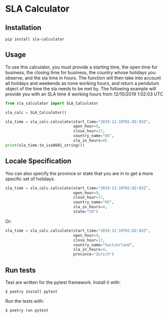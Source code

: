 # SLA Calculator

## Installation
```
pip install sla-calculator
```
## Usage
To use this calculator, you must provide a starting time, the open time 
for business, the closing time for business, the country whose holidays
you observe, and the sla time in hours.  The function will then take
into account all holidays and weekends as none working hours, and return 
a pendulum object of the time the sla needs to be met by. The following
example will provide you with an SLA time 4 working hours from
12/10/2019 1:02:03 UTC
```python
from sla_calculator import SLA_Calculator

sla_calc = SLA_Calculator()

sla_time = sla_calc.calculate(start_time="2019-12-10T01:02:03Z",
                              open_hour=9,
                              close_hour=17,
                              country_name="US",
                              sla_in_hours=4)
print(sla_time.to_iso8601_string())
```

## Locale Specification
You can also specify the province or state that you are in to get a more
specific set of holidays:
```python
sla_time = sla_calc.calculate(start_time="2019-12-10T01:02:03Z",
                              open_hour=9,
                              close_hour=17,
                              country_name="US",
                              sla_in_hours=4,
                              state="CO")
```
Or:
```python
sla_time = sla_calc.calculate(start_time="2019-12-10T01:02:03Z",
                              open_hour=9,
                              close_hour=17,
                              country_name="Switzerland",
                              sla_in_hours=4,
                              province="Zurich")
```

## Run tests
Test are written for the pytest framework. Install it with:

    $ poetry install pytest
    
Run the tests with:

    $ poetry run pytest

